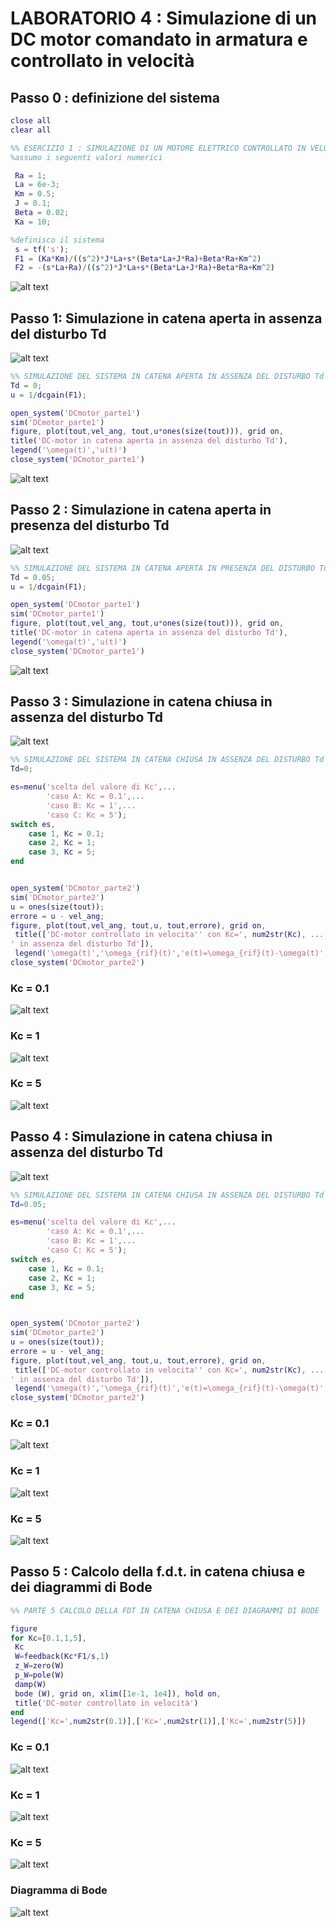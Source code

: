 # LABORATORIO 4 : Simulazione di un DC motor comandato in armatura e controllato in velocità

## Passo 0 : definizione del sistema

```Matlab
close all
clear all

%% ESERCIZIO 1 : SIMULAZIONE DI UN MOTORE ELETTRICO CONTROLLATO IN VELOCITA
%assumo i seguenti valori numerici

 Ra = 1;
 La = 6e-3;
 Km = 0.5;
 J = 0.1;
 Beta = 0.02;
 Ka = 10;

%definisco il sistema
 s = tf('s');
 F1 = (Ka*Km)/((s^2)*J*La+s*(Beta*La+J*Ra)+Beta*Ra+Km^2)
 F2 = -(s*La+Ra)/((s^2)*J*La+s*(Beta*La+J*Ra)+Beta*Ra+Km^2)
```
![alt text](https://github.com/lorenzobellino/Controlli-Automatici/blob/master/Laboratori/LAB04/img/f1f2e1.JPG)

## Passo 1: Simulazione in catena aperta in assenza del disturbo Td

![alt text](https://github.com/lorenzobellino/Controlli-Automatici/blob/master/Laboratori/LAB04/img/dcmotorE1.JPG)

```Matlab
%% SIMULAZIONE DEL SISTEMA IN CATENA APERTA IN ASSENZA DEL DISTURBO Td
Td = 0;
u = 1/dcgain(F1);

open_system('DCmotor_parte1')
sim('DCmotor_parte1')
figure, plot(tout,vel_ang, tout,u*ones(size(tout))), grid on,
title('DC-motor in catena aperta in assenza del disturbo Td'),
legend('\omega(t)','u(t)')
close_system('DCmotor_parte1')
```

![alt text](https://github.com/lorenzobellino/Controlli-Automatici/blob/master/Laboratori/LAB04/img/passo1E1.JPG)

## Passo 2 : Simulazione in catena aperta in presenza del disturbo Td

![alt text](https://github.com/lorenzobellino/Controlli-Automatici/blob/master/Laboratori/LAB04/img/dcmotorE1.JPG)

```Matlab
%% SIMULAZIONE DEL SISTEMA IN CATENA APERTA IN PRESENZA DEL DISTURBO Td
Td = 0.05;
u = 1/dcgain(F1);

open_system('DCmotor_parte1')
sim('DCmotor_parte1')
figure, plot(tout,vel_ang, tout,u*ones(size(tout))), grid on,
title('DC-motor in catena aperta in assenza del disturbo Td'),
legend('\omega(t)','u(t)')
close_system('DCmotor_parte1')
```

![alt text](https://github.com/lorenzobellino/Controlli-Automatici/blob/master/Laboratori/LAB04/img/passo2.JPG)

## Passo 3 : Simulazione in catena chiusa in assenza del disturbo Td

![alt text](https://github.com/lorenzobellino/Controlli-Automatici/blob/master/Laboratori/LAB04/img/dcmotorP2.JPG)

```Matlab
%% SIMULAZIONE DEL SISTEMA IN CATENA CHIUSA IN ASSENZA DEL DISTURBO Td
Td=0;

es=menu('scelta del valore di Kc',...
        'caso A: Kc = 0.1',...
        'caso B: Kc = 1',...
        'caso C: Kc = 5');
switch es,
    case 1, Kc = 0.1;
    case 2, Kc = 1;
    case 3, Kc = 5;
end


open_system('DCmotor_parte2')
sim('DCmotor_parte2')
u = ones(size(tout));
errore = u - vel_ang;
figure, plot(tout,vel_ang, tout,u, tout,errore), grid on,
 title(['DC-motor controllato in velocita'' con Kc=', num2str(Kc), ...
' in assenza del disturbo Td']),
 legend('\omega(t)','\omega_{rif}(t)','e(t)=\omega_{rif}(t)-\omega(t)',4)
close_system('DCmotor_parte2')

```
### Kc = 0.1
![alt text](https://github.com/lorenzobellino/Controlli-Automatici/blob/master/Laboratori/LAB04/img/kc01.JPG)
### Kc = 1
![alt text](https://github.com/lorenzobellino/Controlli-Automatici/blob/master/Laboratori/LAB04/img/kc1.JPG)
### Kc = 5
![alt text](https://github.com/lorenzobellino/Controlli-Automatici/blob/master/Laboratori/LAB04/img/kc5.JPG)

## Passo 4 : Simulazione in catena chiusa in assenza del disturbo Td

![alt text](https://github.com/lorenzobellino/Controlli-Automatici/blob/master/Laboratori/LAB04/img/dcmotorP2.JPG)

```Matlab
%% SIMULAZIONE DEL SISTEMA IN CATENA CHIUSA IN ASSENZA DEL DISTURBO Td
Td=0.05;

es=menu('scelta del valore di Kc',...
        'caso A: Kc = 0.1',...
        'caso B: Kc = 1',...
        'caso C: Kc = 5');
switch es,
    case 1, Kc = 0.1;
    case 2, Kc = 1;
    case 3, Kc = 5;
end


open_system('DCmotor_parte2')
sim('DCmotor_parte2')
u = ones(size(tout));
errore = u - vel_ang;
figure, plot(tout,vel_ang, tout,u, tout,errore), grid on,
 title(['DC-motor controllato in velocita'' con Kc=', num2str(Kc), ...
' in assenza del disturbo Td']),
 legend('\omega(t)','\omega_{rif}(t)','e(t)=\omega_{rif}(t)-\omega(t)',4)
close_system('DCmotor_parte2')

```
### Kc = 0.1
![alt text](https://github.com/lorenzobellino/Controlli-Automatici/blob/master/Laboratori/LAB04/img/kc01td.JPG)
### Kc = 1
![alt text](https://github.com/lorenzobellino/Controlli-Automatici/blob/master/Laboratori/LAB04/img/kc1td.JPG)
### Kc = 5
![alt text](https://github.com/lorenzobellino/Controlli-Automatici/blob/master/Laboratori/LAB04/img/kc5td.JPG)

## Passo 5 : Calcolo della f.d.t. in catena chiusa e dei diagrammi di Bode


```Matlab
%% PARTE 5 CALCOLO DELLA FDT IN CATENA CHIUSA E DEI DIAGRAMMI DI BODE

figure
for Kc=[0.1,1,5],
 Kc
 W=feedback(Kc*F1/s,1)
 z_W=zero(W)
 p_W=pole(W)
 damp(W)
 bode (W), grid on, xlim([1e-1, 1e4]), hold on,
 title('DC-motor controllato in velocità')
end
legend(['Kc=',num2str(0.1)],['Kc=',num2str(1)],['Kc=',num2str(5)])


```
### Kc = 0.1
![alt text](https://github.com/lorenzobellino/Controlli-Automatici/blob/master/Laboratori/LAB04/img/kc01e1p5.JPG)
### Kc = 1
![alt text](https://github.com/lorenzobellino/Controlli-Automatici/blob/master/Laboratori/LAB04/img/kc1e1p5.JPG)
### Kc = 5
![alt text](https://github.com/lorenzobellino/Controlli-Automatici/blob/master/Laboratori/LAB04/img/kc5e1p5.JPG)
### Diagramma di Bode
![alt text](https://github.com/lorenzobellino/Controlli-Automatici/blob/master/Laboratori/LAB04/img/bodeE1.JPG)
